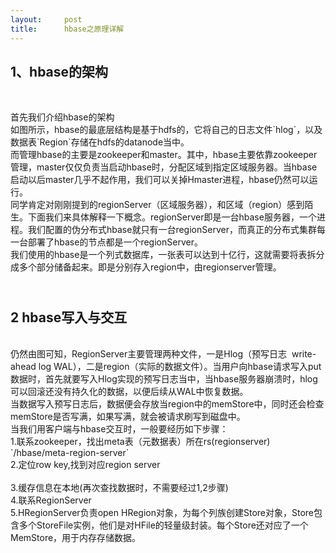 ```yaml
---
layout:     post
title:      hbase之原理详解
---
```

<div id="article_content" class="article_content clearfix csdn-tracking-statistics" data-pid="blog" data-mod="popu_307" data-dsm="post">
								            <link rel="stylesheet" href="https://csdnimg.cn/release/phoenix/template/css/ck_htmledit_views-f76675cdea.css">
						<div class="htmledit_views" id="content_views">
                <h2>1、hbase的架构</h2><p><br></p><div>首先我们介绍hbase的架构</div><div><img src="https://img-blog.csdn.net/20180701095245180?watermark/2/text/aHR0cHM6Ly9ibG9nLmNzZG4ubmV0L3FxXzM4MTgwMjIz/font/5a6L5L2T/fontsize/400/fill/I0JBQkFCMA==/dissolve/70" alt=""><br></div><div>如图所示，hbase的最底层结构是基于hdfs的，它将自己的日志文件`hlog`，以及数据表`Region`存储在hdfs的datanode当中。</div><div>而管理hbase的主要是zookeeper和master。其中，hbase主要依靠zookeeper管理，master仅仅负责当启动hbase时，分配区域到指定区域服务器。当hbase启动以后master几乎不起作用，我们可以关掉Hmaster进程，hbase仍然可以运行。</div><div>同学肯定对刚刚提到的regionServer（区域服务器），和区域（region）感到陌生。下面我们来具体解释一下概念。regionServer即是一台hbase服务器，一个进程。我们配置的伪分布式hbase就只有一台regionServer，而真正的分布式集群每一台部署了hbase的节点都是一个regionServer。</div><div>我们使用的hbase是一个列式数据库，一张表可以达到十亿行，这就需要将表拆分成多个部分储备起来。即是分别存入region中，由regionserver管理。</div><h2><br>2 hbase写入与交互</h2><div><br></div><div>仍然由图可知，RegionServer主要管理两种文件，一是Hlog（预写日志  write-ahead log WAL），二是region（实际的数据文件）。当用户向hbase请求写入put数据时，首先就要写入Hlog实现的预写日志当中，当hbase服务器崩溃时，hlog可以回滚还没有持久化的数据，以便后续从WAL中恢复数据。<br>当数据写入预写日志后，数据便会存放当region中的memStore中，同时还会检查memStore是否写满，如果写满，就会被请求刷写到磁盘中。</div><div>当我们用客户端与hbase交互时，一般要经历如下步骤：</div><div>1.联系zookeeper，找出meta表（元数据表）所在rs(regionserver) `/hbase/meta-region-server`</div><div>2.定位row key,找到对应region server<br>​  <br>3.缓存信息在本地(再次查找数据时，不需要经过1,2步骤)</div><div>4.联系RegionServer</div><div>5.HRegionServer负责open HRegion对象，为每个列族创建Store对象，Store包含多个StoreFile实例，他们是对HFile的轻量级封装。每个Store还对应了一个MemStore，用于内存存储数据。</div><p><br></p><p><br></p>            </div>
                </div>